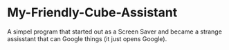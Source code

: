 # My-Friendly-Cube-Assistant
A simpel program that started out as a Screen Saver and became a strange assisstant that can Google things (it just opens Google).
